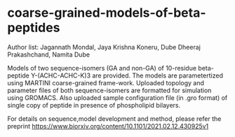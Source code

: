 # coarse-grained-models-of-beta-peptides
Author list: Jagannath Mondal, Jaya Krishna Koneru, Dube Dheeraj Prakashchand, Namita Dube


Models of two sequence-isomers (GA and non-GA) of 10-residue beta-peptide Y-(ACHC-ACHC-K)3 are provided. 
The models are parametertized using MARTINI coarse-grained frame-work.
Uploaded topology and parameter files of both sequence-isomers are formatted for simulation using GROMACS. Also uploaded  sample configuration file (in .gro format) of single copy of peptide in presence of phospholipid bilayers.

For details on sequence,model development and method, please refer the preprint https://www.biorxiv.org/content/10.1101/2021.02.12.430925v1
